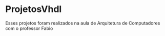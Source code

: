 # ProjetosVhdl
Esses projetos foram realizados na aula de Arquitetura de Computadores com o professor Fabio
